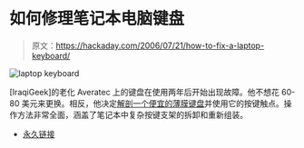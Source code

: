 # 如何修理笔记本电脑键盘

> 原文：<https://hackaday.com/2006/07/21/how-to-fix-a-laptop-keyboard/>

![laptop keyboard](img/0912e30d0a84f55e515e301d13d513ec.png)

[IraqiGeek]的老化 Averatec 上的键盘在使用两年后开始出现故障。他不想花 60-80 美元来更换。相反，他决定[解剖一个便宜的薄膜键盘](http://www.iraqigeek.com/?p=45)并使用它的按键触点。操作方法非常全面，涵盖了笔记本中复杂按键支架的拆卸和重新组装。

*   [永久链接](http://www.iraqigeek.com/?p=45)